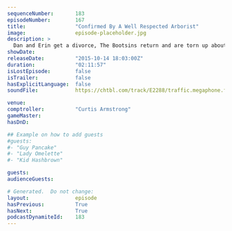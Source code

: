 ```yaml
---
sequenceNumber:       183
episodeNumber:        167
title:                "Confirmed By A Well Respected Arborist"
image:                episode-placeholder.jpg
description: >
  Dan and Erin get a divorce, The Bootsins return and are torn up about a dying eucalyptus tree, Curtis Armstrong comptrolls, Colin Hanks guests... buckle up. watch the video on harmontown.com/live
showDate:             
releaseDate:          "2015-10-14 18:03:00Z"
duration:             "02:11:57"
isLostEpisode:        false
isTrailer:            false
hasExplicitLanguage:  false
soundFile:            https://chtbl.com/track/E2288/traffic.megaphone.fm/STA7661325042.mp3?updated=1561155997

venue:                
comptroller:          "Curtis Armstrong"
gameMaster:           
hasDnD:               

## Example on how to add guests
#guests:
#- "Guy Pancake"
#- "Lady Omelette"
#- "Kid Hashbrown"

guests:
audienceGuests:

# Generated.  Do not change:
layout:               episode
hasPrevious:          True
hasNext:              True
podcastDynamiteId:    183
---
```

